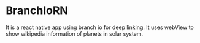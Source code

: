 # BranchIoRN

It is a react native app using branch io for deep linking.
It uses webView to show wikipedia information of planets in solar system.

